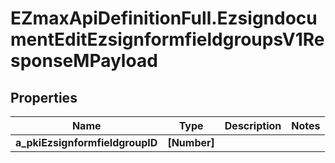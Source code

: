 # EZmaxApiDefinitionFull.EzsigndocumentEditEzsignformfieldgroupsV1ResponseMPayload

## Properties

Name | Type | Description | Notes
------------ | ------------- | ------------- | -------------
**a_pkiEzsignformfieldgroupID** | **[Number]** |  | 


